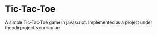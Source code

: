 # Tic-Tac-Toe
A simple Tic-Tac-Toe game in javascript. Implemented as a project under theodinproject's curriculum.
